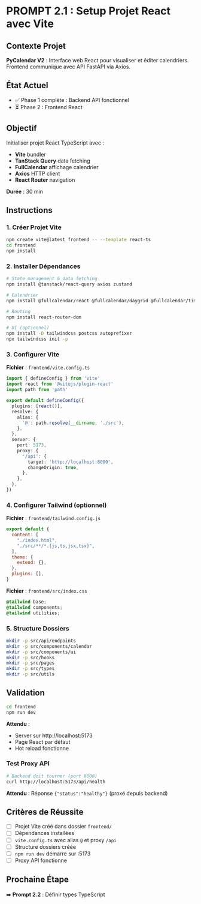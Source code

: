 # PROMPT 2.1 : Setup Projet React avec Vite

## Contexte Projet

**PyCalendar V2** : Interface web React pour visualiser et éditer calendriers. Frontend communique avec API FastAPI via Axios.

## État Actuel

- ✅ Phase 1 complète : Backend API fonctionnel
- ⏳ Phase 2 : Frontend React

## Objectif

Initialiser projet React TypeScript avec :
- **Vite** bundler
- **TanStack Query** data fetching
- **FullCalendar** affichage calendrier
- **Axios** HTTP client
- **React Router** navigation

**Durée** : 30 min

## Instructions

### 1. Créer Projet Vite

```bash
npm create vite@latest frontend -- --template react-ts
cd frontend
npm install
```

### 2. Installer Dépendances

```bash
# State management & data fetching
npm install @tanstack/react-query axios zustand

# Calendrier
npm install @fullcalendar/react @fullcalendar/daygrid @fullcalendar/timegrid @fullcalendar/interaction

# Routing
npm install react-router-dom

# UI (optionnel)
npm install -D tailwindcss postcss autoprefixer
npx tailwindcss init -p
```

### 3. Configurer Vite

**Fichier** : `frontend/vite.config.ts`

```typescript
import { defineConfig } from 'vite'
import react from '@vitejs/plugin-react'
import path from 'path'

export default defineConfig({
  plugins: [react()],
  resolve: {
    alias: {
      '@': path.resolve(__dirname, './src'),
    },
  },
  server: {
    port: 5173,
    proxy: {
      '/api': {
        target: 'http://localhost:8000',
        changeOrigin: true,
      },
    },
  },
})
```

### 4. Configurer Tailwind (optionnel)

**Fichier** : `frontend/tailwind.config.js`

```javascript
export default {
  content: [
    "./index.html",
    "./src/**/*.{js,ts,jsx,tsx}",
  ],
  theme: {
    extend: {},
  },
  plugins: [],
}
```

**Fichier** : `frontend/src/index.css`

```css
@tailwind base;
@tailwind components;
@tailwind utilities;
```

### 5. Structure Dossiers

```bash
mkdir -p src/api/endpoints
mkdir -p src/components/calendar
mkdir -p src/components/ui
mkdir -p src/hooks
mkdir -p src/pages
mkdir -p src/types
mkdir -p src/utils
```

## Validation

```bash
cd frontend
npm run dev
```

**Attendu** :
- Server sur http://localhost:5173
- Page React par défaut
- Hot reload fonctionne

### Test Proxy API

```bash
# Backend doit tourner (port 8000)
curl http://localhost:5173/api/health
```

**Attendu** : Réponse `{"status":"healthy"}` (proxé depuis backend)

## Critères de Réussite

- [ ] Projet Vite créé dans dossier `frontend/`
- [ ] Dépendances installées
- [ ] `vite.config.ts` avec alias `@` et proxy `/api`
- [ ] Structure dossiers créée
- [ ] `npm run dev` démarre sur :5173
- [ ] Proxy API fonctionne

## Prochaine Étape

➡️ **Prompt 2.2** : Définir types TypeScript
